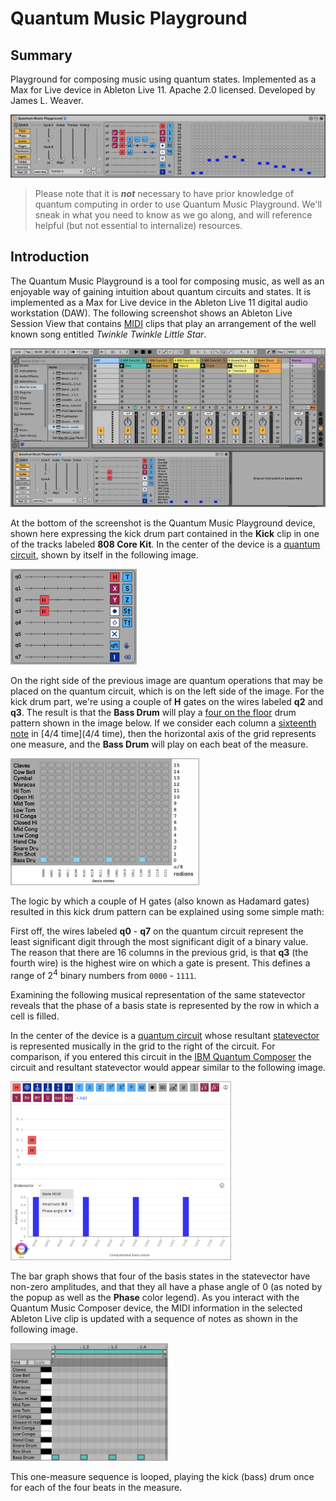 # Quantum Music Playground
## Summary

Playground for composing music using quantum states. Implemented as a Max for Live device in Ableton Live 11. Apache 2.0 licensed. Developed by James L. Weaver.

![Quantum Music Playground screenshot](./images/qmp_0_9_screenshot.png)



> Please note that it is ***not*** necessary to have prior knowledge of quantum computing in order to use Quantum Music Playground. We'll sneak in what you need to know as we go along, and will reference helpful (but not essential to internalize) resources.

## Introduction

The Quantum Music Playground is a tool for composing music, as well as an enjoyable way of gaining intuition about quantum circuits and states. It is implemented as a Max for Live device in the Ableton Live 11 digital audio workstation (DAW). The following screenshot shows an Ableton Live Session View that contains [MIDI](https://en.wikipedia.org/wiki/MIDI) clips that play an arrangement of the well known song entitled *Twinkle Twinkle Little Star*.

![Twinkle song kick drum part](./images/twinkle_kick_screenshot.png)



At the bottom of the screenshot is the Quantum Music Playground device, shown here expressing the kick drum part contained in the **Kick** clip in one of the tracks labeled **808 Core Kit**. In the center of the device is a [quantum circuit](https://qiskit.org/documentation/qc_intro.html#quantum-circuits), shown by itself in the following image.

<img src="./images/twinkle_kick_quantum_circuit.png" alt="Quantum Music Playground screenshot" width=40%/>



On the right side of the previous image are quantum operations that may be placed on the quantum circuit, which is on the left side of the image. For the kick drum part, we're using a couple of **H** gates on the wires labeled **q2** and **q3**. The result is that the **Bass Drum** will play a [four on the floor](https://en.wikipedia.org/wiki/Four_on_the_floor_(music)) drum pattern shown in the image below. If we consider each column a [sixteenth note](https://en.wikipedia.org/wiki/Sixteenth_note) in [4/4 time](4/4 time), then the horizontal axis of the grid represents one measure, and the **Bass Drum** will play on each beat of the measure. 

<img src="./images/statevector_musical_representation.png" alt="Quantum Music Playground screenshot" width=60%/>



The logic by which a couple of H gates (also known as Hadamard gates) resulted in this kick drum pattern can be explained using some simple math:

First off, the wires labeled **q0** - **q7** on the quantum circuit represent the least significant digit through the most significant digit of a binary value. The reason that there are 16 columns in the previous grid, is that **q3** (the fourth wire) is the highest wire on which a gate is present. This defines a range of $2^4$ binary numbers from `0000` - `1111`.





Examining the following musical representation of the same statevector reveals that the phase of a basis state is represented by the row in which a cell is filled. 

In the center of the device is a [quantum circuit](https://qiskit.org/documentation/qc_intro.html#quantum-circuits) whose resultant [statevector](https://qiskit.org/textbook/ch-states/representing-qubit-states.html#statevectors) is represented musically in the grid to the right of the circuit. For comparison, if you entered this circuit in the [IBM Quantum Composer](https://quantum-computing.ibm.com/) the circuit and resultant statevector would appear similar to the following image.

<img src="./images/twinkle_kick_ibm_quantum_composer.png" alt="Quantum Music Playground screenshot" width=70%/>



The bar graph shows that four of the basis states in the statevector have non-zero amplitudes, and that they all have a phase angle of 0 (as noted by the popup as well as the **Phase** color legend). As you interact with the Quantum Music Composer device, the MIDI information in the selected Ableton Live clip is updated with a sequence of notes as shown in the following image.

<img src="./images/kick_midi_clip.png" alt="Kick drum MIDI clip screenshot" width=50%/>



This one-measure sequence is looped, playing the kick (bass) drum once for each of the four beats in the measure. 



 